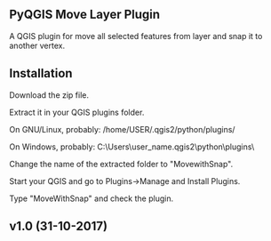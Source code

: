 ## PyQGIS Move Layer Plugin

A QGIS plugin for move all selected features from layer and snap it
to another vertex.

## Installation

Download the zip file.  

Extract it in your QGIS plugins folder.  

On GNU/Linux, probably: /home/USER/.qgis2/python/plugins/ 

On Windows, probably: C:\Users\user_name.qgis2\python\plugins\  

Change the name of the extracted folder to "MovewithSnap".  

Start your QGIS and go to Plugins->Manage and Install Plugins.  

Type "MoveWithSnap" and check the plugin.  

## v1.0 (31-10-2017)
